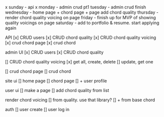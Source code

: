x sunday - api
x monday - admin crud pt1
tuesday - admin crud finish
wednesday - home page + chord page + page add chord quality
thursday - render chord quality voicing on page
friday - finish up for MVP of showing quality voicings on page
saturday - add to portfolio & resume. start applying again

API
[x] CRUD users
[x] CRUD chord quality
[x] CRUD chord quality voicing
[x] crud chord page
[x] crud chord

admin UI
[x] CRUD users
[x] CRUD chord quality

[] CRUD chord quality voicing
[x] get all, create, delete
[] update, get one

[] crud chord page
[] crud chord

site ui
[] home page
[] chord page
[] + user profile

user ui
[] make a page
[] add chord quality from list

render chord voicing
[] from quality. use that library?
[] + from base chord

auth
[] user create
[] user log in
